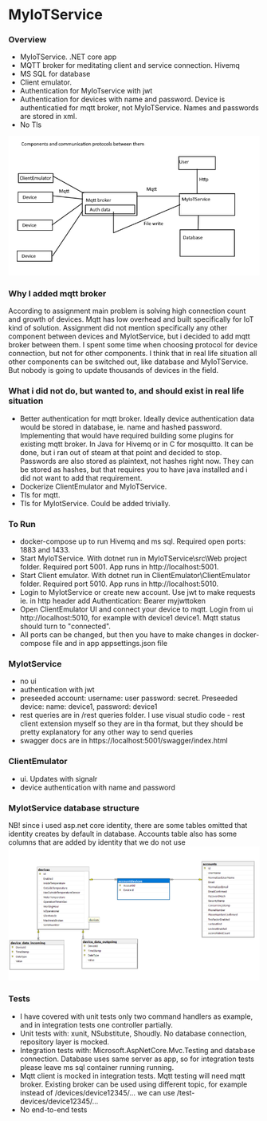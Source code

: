 # MyIoTService

### Overview 

* MyIoTService. .NET core app
* MQTT broker for meditating client and service connection. Hivemq
* MS SQL for database
* Client emulator.
* Authentication for MyIoTservice with jwt
* Authentication for devices with name and password. Device is authenticatied for mqtt broker, not MyIoTService. Names and passwords are stored in xml.
* No Tls

![Overview](https://github.com/arvikangas/ProExpertMyIoTService/blob/master/docs/Overview.png)

### Why I added mqtt broker
According to assignment main problem is solving high connection count and growth of devices. Mqtt has low overhead and built specifically for IoT kind of solution. Assignment did not mention specifically any other component between devices and MyIotService, but i decided to add mqtt broker between them. I spent some time when choosing protocol for device connection, but not for other components. I think that in real life situation all other components can be switched out, like database and MyIoTService. But nobody is going to update thousands of devices in the field. 

### What i did not do, but wanted to, and should exist in real life situation
* Better authentication for mqtt broker. Ideally device authentication data would be stored in database, ie. name and hashed password. Implementing that would have required building some plugins for existing mqtt broker. In Java for Hivemq or in C for mosquitto. It can be done, but i ran out of steam at that point and decided to stop. Passwords are also stored as plaintext, not hashes right now. They can be stored as hashes, but that requires you to have java installed and i did not want to add that requirement.
* Dockerize ClientEmulator and MyIoTService. 
* Tls for mqtt.
* Tls for MyIotService. Could be added trivially.

### To Run
* docker-compose up to run Hivemq and ms sql. Required open ports: 1883 and 1433.
* Start MyIoTService. With dotnet run in MyIoTService\src\Web project folder. Required port 5001. App runs in http://localhost:5001.
* Start Client emulator. With dotnet run in ClientEmulator\ClientEmulator folder.  Required port 5010. App runs in http://localhost:5010.
* Login to MyIotService or create new account. Use jwt to make requests ie. in http header add Authentication: Bearer myjwttoken
* Open ClientEmulator UI and connect your device to mqtt. Login from ui http://localhost:5010, for example with device1 device1. Mqtt status should turn to "connected". 
* All ports can be changed, but then you have to make changes in docker-compose file and in app appsettings.json file

### MyIotService
* no ui
* authentication with jwt
* preseeded account: username: user password: secret. Preseeded device: name: device1, password: device1
* rest queries are in /rest queries folder. I use visual studio code - rest client extension myself so they are in tha format, but they should be pretty explanatory for any other way to send queries
* swagger docs are in https://localhost:5001/swagger/index.html

### ClientEmulator
* ui. Updates with signalr
* device authentication with name and password

### MyIotService database structure
NB! since i used asp.net core identity, there are some tables omitted that identity creates by default in database. Accounts table also has some columns that are added by identity that we do not use
![Database](https://github.com/arvikangas/ProExpertMyIoTService/blob/master/docs/Database.png)

### Tests
* I have covered with unit tests only two command handlers as example, and in integration tests one controller partially.
* Unit tests with: xunit, NSubstitute, Shoudly. No database connection, repository layer is mocked.
* Integration tests with: Microsoft.AspNetCore.Mvc.Testing and database connection. Database uses same server as app, so for integration tests please leave ms sql container running running.
* Mqtt client is mocked in integration tests. Mqtt testing will need mqtt broker. Existing broker can be used using different topic, for example instead of /devices/device12345/... we can use  /test-devices/device12345/...
* No end-to-end tests
